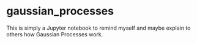 # gaussian_processes

This is simply a Jupyter notebook to remind myself and maybe explain to others how Gaussian Processes work.

